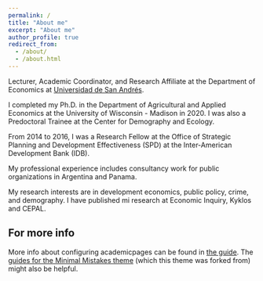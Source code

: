 ```yaml
---
permalink: /
title: "About me"
excerpt: "About me"
author_profile: true
redirect_from: 
  - /about/
  - /about.html
---
```


Lecturer, Academic Coordinator, and Research Affiliate at the Department of Economics at [Universidad de San Andrés](www.udesa.edu.ar).

I completed my Ph.D. in the Department of Agricultural and Applied Economics at the University of Wisconsin - Madison in 2020. I was also a Predoctoral Trainee at the Center for Demography and Ecology. 

From 2014 to 2016, I was a Research Fellow at the Office of Strategic Planning and Development Effectiveness (SPD) at the Inter-American Development Bank (IDB). 

My professional experience includes consultancy work for public organizations in Argentina and Panama. 

My research interests are in development economics, public policy, crime, and demography. I have published mi research at Economic Inquiry, Kyklos and CEPAL.


For more info
------
More info about configuring academicpages can be found in [the guide](https://academicpages.github.io/markdown/). The [guides for the Minimal Mistakes theme](https://mmistakes.github.io/minimal-mistakes/docs/configuration/) (which this theme was forked from) might also be helpful.
